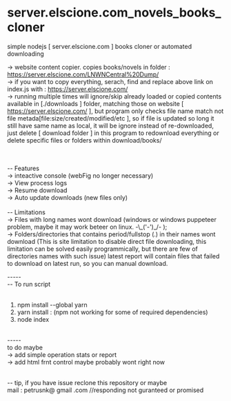 # server.elscione.com_novels_books_cloner
simple nodejs [ server.elscione.com ] books cloner or automated downloading


-> website content copier. copies books/novels in folder : https://server.elscione.com/LNWNCentral%20Dump/<br>
-> if you want to copy everything, serach, find and replace above link on index.js with : https://server.elscione.com/<br>
-> running multiple times will ignore/skip already loaded or copied contents available in [./downloads ] folder, matching those on website [  https://server.elscione.com/ ], but program only checks file name match not file metada[file:size/created/modified/etc ], so if file is updated so long it still have same name as local, it will be ignore instead of re-downloaded, just delete [ download folder ] in this program to redownload everything or delete specific files or folders within download/books/<br><br>

<br>
-- Features<br>
-> inteactive console (webFig no longer necessary)<br>
-> View process logs<br>
-> Resume download<br>
-> Auto update downloads (new files only)<br>

<br>
-- Limitations<br>
-> Files with long names wont download (windows or windows puppeteer problem, maybe it may work beteer on linux.  -\_('-')_/-  );<br>
-> Folders/directories that contains period/fullstop (.)  in their names wont download (This is site limitation to disable direct file downloading, this limitation can be solved easily programmically, but there are few of directories names with such issue) latest report will contain files that failed to download on latest run, so you can manual download.<br>

-----<br>
-- To run script<br><br>
1) npm install --global yarn<br>
2) yarn install : (npm not working for some of required dependencies)<br>
3) node index<br>
<br>
-----<br>
to do maybe<br>
-> add simple operation stats or report<br>
-> add html frnt control maybe probably wont right now<br>

<br>-- tip, if you have issue reclone this repository or maybe <br>
mail : petrusnk@ gmail .com //responding not guranteed or promised
